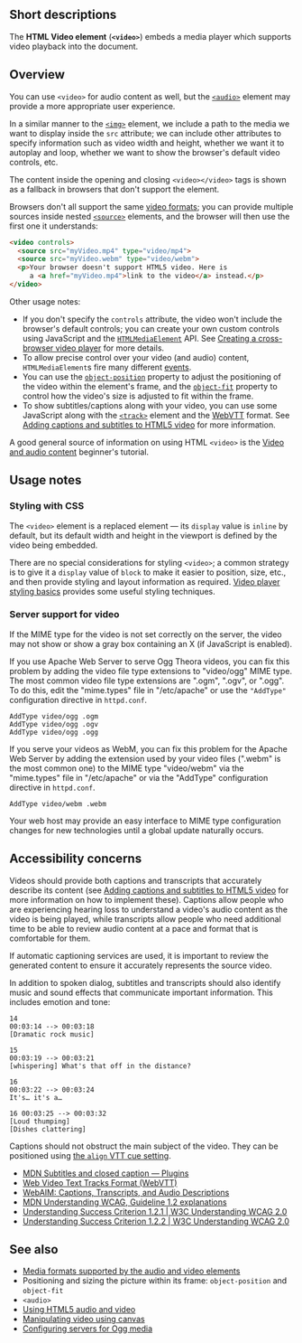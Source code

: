 ## Short descriptions

The **HTML Video element** (**`<video>`**) embeds a media player which
supports video playback into the document.

## Overview

You can use `<video>` for audio content as well, but the [`<audio>`](https://developer.mozilla.org/en-US/docs/Web/HTML/Element/audio)
element may provide a more appropriate user experience.

In a similar manner to the [`<img>`](https://developer.mozilla.org/en-US/docs/Web/HTML/Element/img) element, we include a path to the media we want to display inside the `src` attribute; we can
include other attributes to specify information such as video width and
height, whether we want it to autoplay and loop, whether we want to show
the browser's default video controls, etc.

The content inside the opening and closing `<video></video>` tags is
shown as a fallback in browsers that don't support the element.

Browsers don't all support the same [video
formats](https://developer.mozilla.org/en-US/docs/Web/HTML/Supported_media_formats); you can provide
multiple sources inside nested [`<source>`](https://developer.mozilla.org/en-US/docs/Web/HTML/Element/source) elements, and
the browser will then use the first one it understands:

```html
<video controls>
  <source src="myVideo.mp4" type="video/mp4">
  <source src="myVideo.webm" type="video/webm">
  <p>Your browser doesn't support HTML5 video. Here is
     a <a href="myVideo.mp4">link to the video</a> instead.</p>
</video>
```

Other usage notes:

- If you don't specify the `controls` attribute, the video won't
  include the browser's default controls; you can create your own
  custom controls using JavaScript and the
  [`HTMLMediaElement`](https://developer.mozilla.org/en-US/docs/Web/API/HTMLMediaElement) API. See [Creating a cross-browser video player](https://developer.mozilla.org/en-US/docs/Web/Apps/Fundamentals/Audio_and_video_delivery/cross_browser_video_player) for more details.
- To allow precise control over your video (and audio) content,
  `HTMLMediaElement`s fire many different
  [events](https://developer.mozilla.org/en-US/docs/Web/Guide/Events/Media_events).
- You can use the [`object-position`](https://developer.mozilla.org/en-US/docs/Web/CSS/object-position) property to adjust
  the positioning of the video within the element's frame, and the
  [`object-fit`](https://developer.mozilla.org/en-US/docs/Web/CSS/object-fit) property to control how the video's size
  is adjusted to fit within the frame.
- To show subtitles/captions along with your video, you can use some
  JavaScript along with the [`<track>`](https://developer.mozilla.org/en-US/docs/Web/HTML/Element/track) element and the
  [WebVTT](https://developer.mozilla.org/en-US/docs/Web/API/WebVTT_API) format. See [Adding
  captions and subtitles to HTML5
  video](https://developer.mozilla.org/en-US/docs/Web/Apps/Fundamentals/Audio_and_video_delivery/Adding_captions_and_subtitles_to_HTML5_video)
  for more information.

A good general source of information on using HTML `<video>` is the
[Video and audio
content](https://developer.mozilla.org/en-US/docs/Learn/HTML/Multimedia_and_embedding/Video_and_audio_content)
beginner's tutorial.

## Usage notes

### Styling with CSS

The `<video>` element is a replaced element — its `display`
value is `inline` by default, but its default width and height in the
viewport is defined by the video being embedded.

There are no special considerations for styling `<video>`; a common
strategy is to give it a `display` value of `block` to make it easier to
position, size, etc., and then provide styling and layout information as
required. [Video player styling
basics](https://developer.mozilla.org/en-US/docs/Web/Apps/Fundamentals/Audio_and_video_delivery/Video_player_styling_basics)
provides some useful styling techniques.

### Server support for video

If the MIME type for the video is not set correctly on the server, the
video may not show or show a gray box containing an X (if JavaScript is
enabled).

If you use Apache Web Server to serve Ogg Theora videos, you can fix
this problem by adding the video file type extensions to "video/ogg"
MIME type. The most common video file type extensions are ".ogm",
".ogv", or ".ogg". To do this, edit the "mime.types" file in
"/etc/apache" or use the `"AddType"` configuration directive in
`httpd.conf`.

```
AddType video/ogg .ogm
AddType video/ogg .ogv
AddType video/ogg .ogg
```

If you serve your videos as WebM, you can fix this problem for the
Apache Web Server by adding the extension used by your video files
(".webm" is the most common one) to the MIME type "video/webm" via the
"mime.types" file in "/etc/apache" or via the "AddType" configuration
directive in `httpd.conf`.

```
AddType video/webm .webm
```

Your web host may provide an easy interface to MIME type configuration
changes for new technologies until a global update naturally occurs.

## Accessibility concerns

Videos should provide both captions and transcripts that accurately
describe its content (see [Adding captions and subtitles to HTML5
video](https://developer.mozilla.org/en-US/docs/Web/Apps/Fundamentals/Audio_and_video_delivery/Adding_captions_and_subtitles_to_HTML5_video)
for more information on how to implement these). Captions allow people
who are experiencing hearing loss to understand a video's audio content
as the video is being played, while transcripts allow people who need
additional time to be able to review audio content at a pace and format
that is comfortable for them.

If automatic captioning services are used, it is important to review the
generated content to ensure it accurately represents the source video.

In addition to spoken dialog, subtitles and transcripts should also
identify music and sound effects that communicate important information.
This includes emotion and tone:

```
14
00:03:14 --> 00:03:18
[Dramatic rock music]

15
00:03:19 --> 00:03:21
[whispering] What's that off in the distance?

16
00:03:22 --> 00:03:24
It's… it's a…

16 00:03:25 --> 00:03:32
[Loud thumping]
[Dishes clattering]
```

Captions should not obstruct the main subject of the video. They can be
positioned using [the `align` VTT cue
setting](https://developer.mozilla.org/en-US/docs/Web/API/WebVTT_API#Cue_settings).

- [MDN Subtitles and closed caption —
  Plugins](https://developer.mozilla.org/en-US/docs/Plugins/Flash_to_HTML5/Video/Subtitles_captions)
- [Web Video Text Tracks Format
  (WebVTT)](https://developer.mozilla.org/en-US/docs/Web/API/WebVTT_API)
- [WebAIM: Captions, Transcripts, and Audio
  Descriptions](https://webaim.org/techniques/captions/)
- [MDN Understanding WCAG, Guideline 1.2
  explanations](https://developer.mozilla.org/en-US/docs/Web/Accessibility/Understanding_WCAG/Perceivable#Guideline_1.2_—_Providing_text_alternatives_for_time-based_media)
- [Understanding Success Criterion 1.2.1 | W3C Understanding WCAG
  2.0](https://www.w3.org/TR/UNDERSTANDING-WCAG20/media-equiv-av-only-alt.html)
- [Understanding Success Criterion 1.2.2 | W3C Understanding WCAG
  2.0](https://www.w3.org/TR/UNDERSTANDING-WCAG20/media-equiv-captions.html)

## See also

- [Media formats supported by the audio and video
  elements](https://developer.mozilla.org/en-US/docs/Media_formats_supported_by_the_audio_and_video_elements)
- Positioning and sizing the picture within its frame:
  `object-position` and `object-fit`
- `<audio>`
- [Using HTML5 audio and
  video](https://developer.mozilla.org/en-US/docs/Using_HTML5_audio_and_video)
- [Manipulating video using
  canvas](https://developer.mozilla.org/en-US/docs/Manipulating_video_using_canvas)
- [Configuring servers for Ogg
  media](https://developer.mozilla.org/en-US/docs/Configuring_servers_for_Ogg_media)
